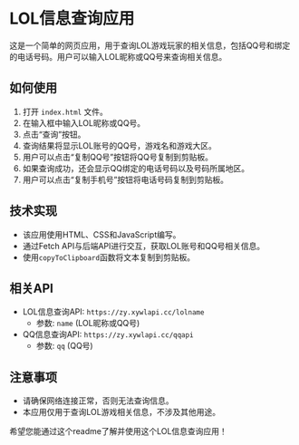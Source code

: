 # LOL信息查询应用

这是一个简单的网页应用，用于查询LOL游戏玩家的相关信息，包括QQ号和绑定的电话号码。用户可以输入LOL昵称或QQ号来查询相关信息。

## 如何使用

1. 打开 `index.html` 文件。
2. 在输入框中输入LOL昵称或QQ号。
3. 点击“查询”按钮。
4. 查询结果将显示LOL账号的QQ号，游戏名和游戏大区。
5. 用户可以点击“复制QQ号”按钮将QQ号复制到剪贴板。
6. 如果查询成功，还会显示QQ绑定的电话号码以及号码所属地区。
7. 用户可以点击“复制手机号”按钮将电话号码复制到剪贴板。

## 技术实现

- 该应用使用HTML、CSS和JavaScript编写。
- 通过Fetch API与后端API进行交互，获取LOL账号和QQ号相关信息。
- 使用`copyToClipboard`函数将文本复制到剪贴板。

## 相关API

- LOL信息查询API: `https://zy.xywlapi.cc/lolname`
  - 参数: `name` (LOL昵称或QQ号)
- QQ信息查询API: `https://zy.xywlapi.cc/qqapi`
  - 参数: `qq` (QQ号)

## 注意事项

- 请确保网络连接正常，否则无法查询信息。
- 本应用仅用于查询LOL游戏相关信息，不涉及其他用途。

希望您能通过这个readme了解并使用这个LOL信息查询应用！
